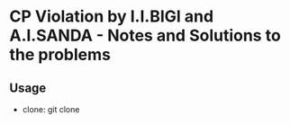 # CP Violation by I.I.BIGI and A.I.SANDA - Notes and Solutions to the problems
## Usage
+ clone: git clone 
